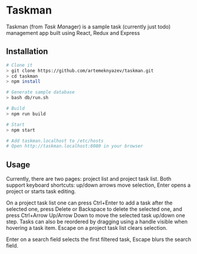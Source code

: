 # Taskman

Taskman (from *Task* *Man*ager) is a sample task (currently just todo) management app built using React, Redux and Express

## Installation

```bash
# Clone it
> git clone https://github.com/artemeknyazev/taskman.git
> cd taskman
> npm install

# Generate sample database
> bash db/run.sh

# Build
> npm run build

# Start
> npm start

# Add taskman.localhost to /etc/hosts
# Open http://taskman.localhost:8080 in your browser
```

## Usage

Currently, there are two pages: project list and project task list. Both support keyboard shortcuts: up/down arrows move selection, Enter opens a project or starts task editing.

On a project task list one can press Ctrl+Enter to add a task after the selected one, press Delete or Backspace to delete the selected one, and press Ctrl+Arrow Up/Arrow Down to move the selected task up/down one step. Tasks can also be reordered by dragging using a handle visible when hovering a task item. Escape on a project task list clears selection.

Enter on a search field selects the first filtered task, Escape blurs the search field.
